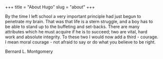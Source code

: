 +++
title = "About Hugo"
slug = "about"
+++

By the time I left school a very important principle had just begun to penetrate my brain. That was that life is a stern struggle, and a boy has to be able to stand up to the buffeting and set-backs. There are many attributes which he must acquire if he is to succeed; two are vital, hard work and absolute integrity. To these two I would now add a third - courage. I mean moral courage - not afraid to say or do what you believe to be right.

Bernard L. Montgomery

